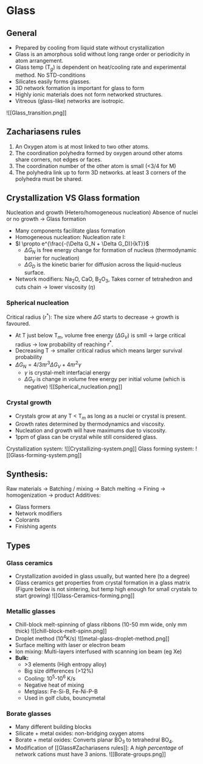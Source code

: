 # Glass
## General
- Prepared by cooling from liquid state without crystallization
- Glass is an amorphous solid without long range order or periodicity in atom arrangement.
- Glass temp (T$_g$) is dependent on heat/cooling rate and experimental method. No STD-conditions
- Silicates easily forms glasses.
- 3D network formation is important for glass to form
- Highly ionic materials does not form networked structures.
- Vitreous (glass-like) networks are isotropic.

![[Glass_transition.png]]

## Zachariasens rules
1. An Oxygen atom is at most linked to two other atoms.
2. The coordination polyhedra formed by oxygen around other atoms share corners, not edges or faces.
3. The coordination number of the other atom is small (<3/4 for M)
4. The polyhedra link up to form 3D networks. at least 3 corners of the polyhedra must be shared.

## Crystallization VS Glass formation
Nucleation and growth (Hetero/homogeneous nucleation)
Absence of nuclei or no growth -> Glass formation
- Many components facilitate glass formation
- Homogeneous nucleation: Nucleation rate I:
- $I \propto e^{\frac{-(\Delta G_N + \Delta G_D)}{kT}}$
	- $\Delta G_N$ is free energy change for formation of nucleus (thermodynamic barrier for nucleation)
	- $\Delta G_D$ is the kinetic barier for diffusion across the liquid-nucleus surface.
- Network modifiers: Na$_2$O, CaO, B$_2$O$_3$, Takes corner of tetrahedron and cuts chain -> lower viscosity ($\eta$)

### Spherical nucleation
Critical radius ($r^*$): The size where $\Delta G$ starts to decrease -> growth is favoured.
- At T just below T$_m$, volume free energy ($\Delta G_V$) is smll -> large critical radius -> low probability of reaching $r^*$.
- Decreasing T -> smaller critical radius which means larger survival probability
- $\Delta G_N = 4/3 \pi r^3 \Delta G_V + 4 \pi r^2 \gamma$
	- $\gamma$ is crystal-melt interfacial energy
	- $\Delta G_V$ is change in volume free energy per initial volume (which is negative)
![[Spherical_nucleation.png]]

### Crystal growth
- Crystals grow at any T < T$_m$ as long as a nuclei or crystal is present.
- Growth rates determined by thermodynamics and viscosity.
- Nucleation and growth will have maximums due to viscosity.
- 1ppm of glass can be crystal while still considered glass.

Crystallization system:
![[Crystallizing-system.png]]
Glass forming system:
![[Glass-forming-system.png]]

## Synthesis:
Raw materials -> Batching / mixing -> Batch melting -> Fining -> homogenization -> product
Additives:
- Glass formers
- Network modifiers
- Colorants
- Finishing agents

## Types
### Glass ceramics
- Crystallization avoided in glass usually, but wanted here (to a degree)
- Glass ceramics get properties from crystal formation in a glass matrix (Figure below is not sintering, but temp high enough for small crystals to start growing)
![[Glass-Ceramics-forming.png]]

### Metallic glasses
- Chill-block melt-spinning of glass ribbons (10-50 mm wide, only mm thick)
![[chill-block-melt-spinn.png]]
- Droplet method (10$^4$K/s)
![[metal-glass-droplet-method.png]]
- Surface melting with laser or electron beam
- Ion mixing: Multi-layers interfused with scanning ion beam (eg Xe)
- **Bulk:** 
	- \>3 elements (High entropy alloy)
	- Big size differences (>12%)
	- Cooling: 10$^5$-10$^6$ K/s
	- Negative heat of mixing
	- Metglass: Fe-Si-B, Fe-Ni-P-B
	- Used in golf clubs, bouncymetal

### Borate glasses
- Many different building blocks
- Silicate + metal oxides: non-bridging oxygen atoms
- Borate + metal oxides: Converts planar BO$_3$ to tetrahedral BO$_4$.
- Modification of [[Glass#Zachariasens rules]]: A _high percentage_ of network cations must have 3 anions.
![[Borate-groups.png]]